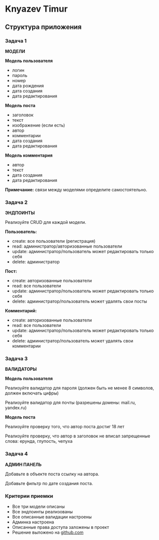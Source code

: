 # Knyazev Timur


## Структура приложения

### Задача 1

**МОДЕЛИ**

**Модель пользователя**

- логин
- пароль
- номер
- дата рождения
- дата создания
- дата редактирования

**Модель поста**

- заголовок
- текст
- изображение (если есть)
- автор
- комментарии
- дата создания
- дата редактирования

**Модель комментария**

- автор
- текст
- дата создания
- дата редактирования
    
    

**Примечание:** связи между моделями определите самостоятельно.

### Задача 2

**ЭНДПОИНТЫ**

Реализуйте CRUD для каждой модели.

**Пользователь:**

- create: все пользователи (регистрация)
- read: администратор/авторизованные пользователи
- update: администратор/пользователь может редактировать только себя
- delete: администратор

**Пост:**

- create: авторизованные пользователи
- read: все пользователи
- update: администратор/пользователь может редактировать только себя
- delete: администратор/пользователь может удалять свои посты

**Комментарий:**

- create: авторизованные пользователи
- read: все пользователи
- update: администратор/пользователь может редактировать только себя
- delete: администратор/пользователь может удалять свои комментарии

### Задача 3

**ВАЛИДАТОРЫ**

**Модель пользователя**

Реализуйте валидатор для пароля (должен быть не менее 8 символов, должен включать цифры)

Реализуйте валидатор для почты (разрешены домены: mail.ru, yandex.ru)

**Модель поста**

Реализуйте проверку того, что автор поста достиг 18 лет

Реализуйте проверку, что автор в заголовок не вписал запрещенные слова: ерунда, глупость, чепуха

### Задача 4

**АДМИН ПАНЕЛЬ**

Добавьте в объекте поста ссылку на автора.

Добавьте фильтр по дате создания поста. 

### Критерии приемки

- Все три модели описаны
- Все эндпоинты реализованы
- Все описанные валидации настроены
- Админка настроена
- Описанные права доступа заложены в проект
- Решение выложено на [github.com](http://github.com/)




